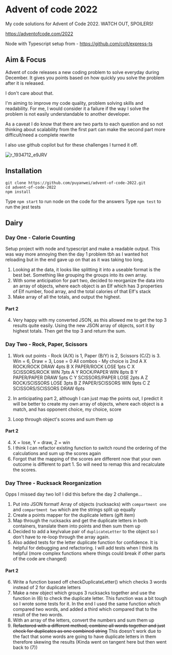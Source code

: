 # Advent of code 2022

My code solutions for Advent of Code 2022. WATCH OUT, SPOILERS!

https://adventofcode.com/2022

Node with Typescript setup from - https://github.com/colt/express-ts

## Aim & Focus

Advent of code releases a new coding problem to solve everyday during December. It gives you points based on how quickly you solve the problem after it is released.

I don't care about that.

I'm aiming to improve my code quality, problem solving skills and readability. For me, I would consider it a failure if the way I solve the problem is not easily understandable to another developer.

As a caveat I do know that there are two parts to each question and so not thinking about scalability from the first part can make the second part more difficult/need a complete rewrite

I also use github copilot but for these challenges I turned it off.

![r_1934712_e9JRV](https://user-images.githubusercontent.com/14803518/205957807-16ef2491-75ca-43b2-9fa0-47330840ecf2.jpg)

## Installation

```
git clone https://github.com/puyanwei/advent-of-code-2022.git
cd advent-of-code-2022
npm install
```

Type `npm start` to run node on the code for the answers
Type `npm test` to run the jest tests

## Dairy

### Day One - Calorie Counting

Setup project with node and typescript and make a readable output. This was way more annoying then the day 1 problem tbh as I wanted hot reloading but in the end gave up on that as it was taking too long.

1. Looking at the data, it looks like splitting it into a useable format is the best bet. Something like grouping the groups into its own array.
2. With some anticipation for part two, decided to reorganize the data into an array of objects, where each object is an Elf which has 3 properties of Elf number, food array, and the total calories of that Elf's stack
3. Make array of all the totals, and output the highest.

#### Part 2

4.  Very happy with my converted JSON, as this allowed me to get the top 3 results quite easily. Using the new JSON array of objects, sort it by highest totals. Then get the top 3 and return the sum.

### Day Two - Rock, Paper, Scissors

1. Work out points - Rock (A/X) is 1, Paper (B/Y) is 2, Scissors (C/Z) is 3. Win = 6, Draw = 3, Lose = 0
   All combos - My choice is 2nd
   A X ROCK/ROCK DRAW 4pts
   B X PAPER/ROCK LOSE 1pts
   C X SCISSORS/ROCK WIN 7pts
   A Y ROCK/PAPER WIN 8pts
   B Y PAPER/PAPER DRAW 5pts
   C Y SCISSORS/PAPER LOSE 2pts
   A Z ROCK/SCISSORS LOSE 3pts
   B Z PAPER/SCISSORS WIN 9pts
   C Z SCISSORS/SCISSORS DRAW 6pts

2. In anticipating part 2, although I can just map the points out, I predict it will be better to create my own array of objects, where each object is a match, and has opponent choice, my choice, score
3. Loop through object's scores and sum them up

#### Part 2

4. X = lose, Y = draw, Z = win
5. I think I can refactor existing function to switch round the ordering of the calculations and sum up the scores again
6. Forgot that the mapping of the scores are different now that your own outcome is different to part 1. So will need to remap this and recalculate the scores.

### Day Three - Rucksack Reorganization

Opps I missed day two lol! I did this before the day 2 challenge...

1. Put into JSON format! Array of objects (rucksacks) with `compartment one` and `compartment two` which are the strings split up equally
2. Create a points mapper for the duplicate letters (gift item)
3. Map through the rucksacks and get the duplicate letters in both containers, translate them into points and then sum them up
4. Decided to add a key/value pair of `duplicateLetter` to the object so I don't have to re-loop through the array again.
5. Also added tests for the letter duplicate function for confidence. It is helpful for debugging and refactoring. I will add tests when I think its helpful (more complex functions where things could break if other parts of the code are changed)

#### Part 2

6. Write a function based off checkDuplicateLetter() which checks 3 words instead of 2 for duplicate letters
7. Make a new object which groups 3 rucksacks together and use the function in (6) to check the duplicate letter. This function was a bit tough so I wrote some tests for it. In the end I used the same function which compared two words, and added a third which compared that to the result of the two words.
8. With an array of the letters, convert the numbers and sum them up
9. ~~Refactored with a different method, combine all words together and just check for duplicates as one combined string~~ This doesn't work due to the fact that some words are going to have duplicate letters in them therefore skewing the results (Kinda went on tangent here but then went back to (7))
